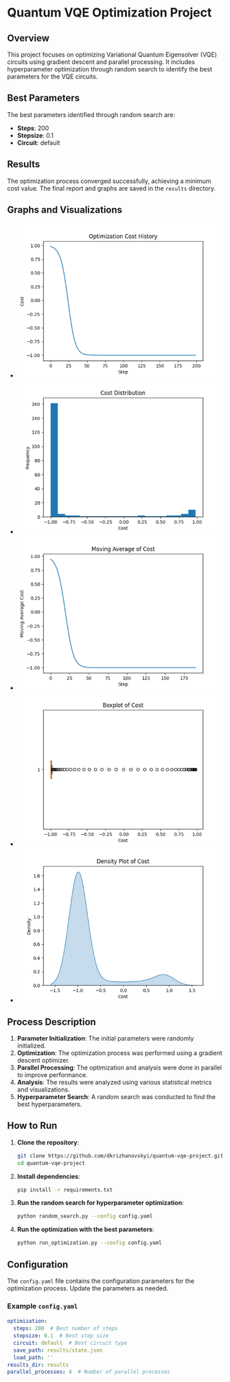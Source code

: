 # Quantum VQE Optimization Project

## Overview
This project focuses on optimizing Variational Quantum Eigensolver (VQE) circuits using gradient descent and parallel processing. It includes hyperparameter optimization through random search to identify the best parameters for the VQE circuits.

## Best Parameters
The best parameters identified through random search are:
- **Steps**: 200
- **Stepsize**: 0.1
- **Circuit**: default

## Results
The optimization process converged successfully, achieving a minimum cost value. The final report and graphs are saved in the `results` directory.

## Graphs and Visualizations
- ![Cost History Plot](results/Figure_1.png)
- ![Cost Distribution Histogram](results/Histogram.png)
- ![Moving Average Plot](results/Moving_Average.png)
- ![Boxplot of Cost](results/Boxplot.png)
- ![Density Plot of Cost](results/Density_Plot.png)

## Process Description
1. **Parameter Initialization**: The initial parameters were randomly initialized.
2. **Optimization**: The optimization process was performed using a gradient descent optimizer.
3. **Parallel Processing**: The optimization and analysis were done in parallel to improve performance.
4. **Analysis**: The results were analyzed using various statistical metrics and visualizations.
5. **Hyperparameter Search**: A random search was conducted to find the best hyperparameters.

## How to Run
1. **Clone the repository**:
    ```bash
    git clone https://github.com/dkrizhanovskyi/quantum-vqe-project.git
    cd quantum-vqe-project
    ```

2. **Install dependencies**:
    ```bash
    pip install -r requirements.txt
    ```

3. **Run the random search for hyperparameter optimization**:
    ```bash
    python random_search.py --config config.yaml
    ```

4. **Run the optimization with the best parameters**:
    ```bash
    python run_optimization.py --config config.yaml
    ```

## Configuration
The `config.yaml` file contains the configuration parameters for the optimization process. Update the parameters as needed.

### Example `config.yaml`
```yaml
optimization:
  steps: 200  # Best number of steps
  stepsize: 0.1  # Best step size
  circuit: default  # Best circuit type
  save_path: results/state.json
  load_path: ''
results_dir: results
parallel_processes: 4  # Number of parallel processes
 ```
